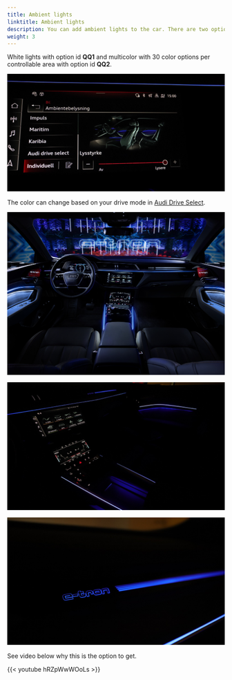 ```yaml
---
title: Ambient lights
linktitle: Ambient lights
description: You can add ambient lights to the car. There are two options.
weight: 3
---
```


White lights with option id **QQ1** and multicolor with 30 color options per controllable
area with option id **QQ2**.

![Ambient lights](ambientligtscontrol.jpg "The lighs are controlled in MMI")

The color can change based on your drive mode in [Audi Drive Select](/models/e-tron/technology/audidriveselect/).

![Ambient lights](multicolor.jpg "Multicolor interior lights")

![Ambient lights](ambientlight.jpg "Multicolor ambient light")

![Ambient lights](ambientlight2.png "Multicolor ambient light")

See video below why this is the option to get.

{{< youtube hRZpWwWOoLs >}}